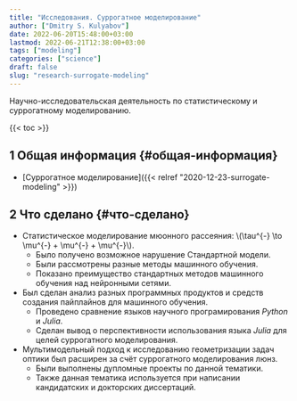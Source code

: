 ```yaml
---
title: "Исследования. Суррогатное моделирование"
author: ["Dmitry S. Kulyabov"]
date: 2022-06-20T15:48:00+03:00
lastmod: 2022-06-21T12:38:00+03:00
tags: ["modeling"]
categories: ["science"]
draft: false
slug: "research-surrogate-modeling"
---
```


Научно-исследовательская деятельность по статистическому и суррогатному моделированию.

<!--more-->

{{< toc >}}


## <span class="section-num">1</span> Общая информация {#общая-информация}

-   [Суррогатное моделирование]({{< relref "2020-12-23-surrogate-modeling" >}})


## <span class="section-num">2</span> Что сделано {#что-сделано}

-   Статистическое моделирование мюонного рассеяния: \\(\tau^{-} \to \mu^{-} + \mu^{-} + \mu^{-}\\).
    -   Было получено возможное нарушение Стандартной модели.
    -   Были рассмотрены разные методы машинного обучения.
    -   Показано преимущество стандартных методов машинного обучения над нейронными сетями.
-   Был сделан анализ разных программных продуктов и средств создания пайплайнов для машинного обучения.
    -   Проведено сравнение языков научного програмирования _Python_ и _Julia_.
    -   Сделан вывод о перспективности использования языка _Julia_ для целей суррогатного моделирования.
-   Мультимодельный подход к исследованию геометризации задач оптики был расширен за счёт суррогатного моделирования люнз.
    -   Были выполнены дупломные проекты по данной тематики.
    -   Также данная тематика используется при написании кандидатских и докторских диссертаций.
